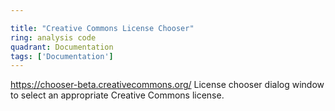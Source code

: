 ```yaml
---

title: "Creative Commons License Chooser"
ring: analysis code
quadrant: Documentation
tags: ['Documentation']
---
```

https://chooser-beta.creativecommons.org/
License chooser dialog window to select an appropriate Creative Commons license.
